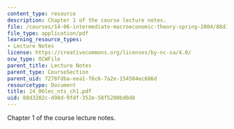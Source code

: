 ```yaml
---
content_type: resource
description: Chapter 1 of the course lecture notes.
file: /courses/14-06-intermediate-macroeconomic-theory-spring-2004/88d3202cd98d9fdf352e58f5200bd0d8_14_06lec_nts_ch1.pdf
file_type: application/pdf
learning_resource_types:
- Lecture Notes
license: https://creativecommons.org/licenses/by-nc-sa/4.0/
ocw_type: OCWFile
parent_title: Lecture Notes
parent_type: CourseSection
parent_uid: 7278fdba-eea1-f6c6-7a2e-154504ec686d
resourcetype: Document
title: 14_06lec_nts_ch1.pdf
uid: 88d3202c-d98d-9fdf-352e-58f5200bd0d8
---
```

Chapter 1 of the course lecture notes.